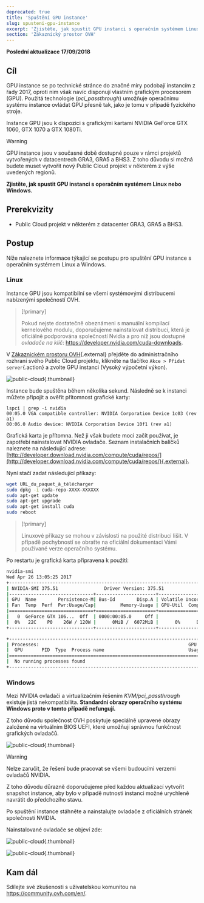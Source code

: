 ```yaml
---
deprecated: true
title: 'Spuštění GPU instance'
slug: spusteni-gpu-instance
excerpt: 'Zjistěte, jak spustit GPU instanci s operačním systémem Linux nebo Windows'
section: 'Zákaznický prostor OVH'
---
```


**Poslední aktualizace 17/09/2018**

## Cíl

GPU instance se po technické stránce do značné míry podobají instancím z řady 2017, oproti nim však navíc disponují vlastním grafickým procesorem (GPU). Použitá technologie (*pci_passthrough*) umožňuje operačnímu systému instance ovládat GPU přesně tak, jako je tomu v případě fyzického stroje.

Instance GPU jsou k dispozici s grafickými kartami NVIDIA GeForce GTX 1060, GTX 1070 a GTX 1080Ti. 

> [!warning]
>
> GPU instance jsou v současné době dostupné pouze v rámci projektů vytvořených v datacentrech GRA3, GRA5 a BHS3. Z toho důvodu si možná budete muset vytvořit nový Public Cloud projekt v některém z výše uvedených regionů.
> 

**Zjistěte, jak spustit GPU instanci s operačním systémem Linux nebo Windows.**


## Prerekvizity

- Public Cloud projekt v některém z datacenter GRA3, GRA5 a BHS3.

## Postup

Níže naleznete informace týkající se postupu pro spuštění GPU instance s operačním systémem Linux a Windows.


### Linux

Instance GPU jsou kompatibilní se všemi systémovými distribucemi nabízenými společností OVH.

> [!primary]
>
> Pokud nejste dostatečně obeznámeni s manuální kompilací kernelového modulu, doporučujeme nainstalovat distribuci, která je oficiálně podporována společností Nvidia a pro níž jsou dostupné *ovladače na klíč*: <https://developer.nvidia.com/cuda-downloads>.
> 

V [Zákaznickém prostoru OVH](https://www.ovh.com/auth/?action=gotomanager){.external} přejděte do administračního rozhraní svého Public Cloud projektu, klikněte na tlačítko `Akce > Přidat server`{.action} a zvolte GPU instanci (Vysoký výpočetní výkon).

![public-cloud](images/EN-Flavors.png){.thumbnail}

Instance bude spuštěna během několika sekund. Následně se k instanci můžete připojit a ověřit přítomnost grafické karty: 

```ssh
lspci | grep -i nvidia
00:05.0 VGA compatible controller: NVIDIA Corporation Device 1c03 (rev a1)
00:06.0 Audio device: NVIDIA Corporation Device 10f1 (rev a1)
```

Grafická karta je přítomna. Než ji však budete moci začít používat, je zapotřebí nainstalovat NVIDIA ovladače. Seznam instalačních balíčků naleznete na následující adrese: [http://developer.download.nvidia.com/compute/cuda/repos/](http://developer.download.nvidia.com/compute/cuda/repos/){.external}.

Nyní stačí zadat následující příkazy:

```sh
wget URL_du_paquet_à_télécharger
sudo dpkg -i cuda-repo-XXXX-XXXXXX
sudo apt-get update
sudo apt-get upgrade
sudo apt-get install cuda
sudo reboot
```

> [!primary]
>
> Linuxové příkazy se mohou v závislosti na použité distribuci lišit. V případě pochybností se obraťte na oficiální dokumentaci Vámi používané verze operačního systému.
> 


Po restartu je grafická karta připravena k použití:

```sh
nvidia-smi
Wed Apr 26 13:05:25 2017
+-----------------------------------------------------------------------------+
| NVIDIA-SMI 375.51                 Driver Version: 375.51                    |
|-------------------------------+----------------------+----------------------+
| GPU  Name        Persistence-M| Bus-Id        Disp.A | Volatile Uncorr. ECC |
| Fan  Temp  Perf  Pwr:Usage/Cap|         Memory-Usage | GPU-Util  Compute M. |
|===============================+======================+======================|
|   0  GeForce GTX 106...  Off  | 0000:00:05.0     Off |                  N/A |
|  0%   22C    P0    26W / 120W |      0MiB /  6072MiB |      0%      Default |
+-------------------------------+----------------------+----------------------+

+-----------------------------------------------------------------------------+
| Processes:                                                       GPU Memory |
|  GPU       PID  Type  Process name                               Usage      |
|=============================================================================|
|  No running processes found                                                 |
+-----------------------------------------------------------------------------+
```

 


### Windows

Mezi NVIDIA ovladači a virtualizačním řešením *KVM/pci_passthrough* existuje jistá nekompatibilita. **Standardní obrazy operačního systému Windows proto v tomto případě nefungují.**

Z toho důvodu společnost OVH poskytuje speciálně upravené obrazy založené na virtuálním BIOS UEFI, které umožňují správnou funkčnost grafických ovladačů.

![public-cloud](images/EN-WindowsImages.png){.thumbnail}


> [!warning]
>
> Nelze zaručit, že řešení bude pracovat se všemi budoucími verzemi ovladačů NVIDIA.
>
> Z toho důvodu důrazně doporučujeme před každou aktualizací vytvořit snapshot instance, aby bylo v případě nutnosti instanci možné urychleně navrátit do předchozího stavu.
>

Po spuštění instance stáhněte a nainstalujte ovladače z oficiálních stránek společnosti NVIDIA.



Nainstalované ovladače se objeví zde: 


![public-cloud](images/WindowsDriverVersion.png){.thumbnail}

![public-cloud](images/WindowsDeviceManager.png){.thumbnail}


## Kam dál

Sdílejte své zkušenosti s uživatelskou komunitou na <https://community.ovh.com/en/>.